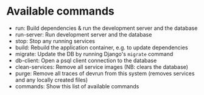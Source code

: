 Available commands
===

- run: Build dependencies & run the development server and the database
- run-server: Run development server and the database
- stop: Stop any running services
- build: Rebuild the application container, e.g. to update dependencies
- migrate: Update the DB by running Django's `migrate` command
- db-client: Open a psql client connection to the database
- clean-services: Remove all service images (NB: clears the database)
- purge: Remove all traces of devrun from this system (removes services and any locally created files)
- commands: Show this list of available commands
